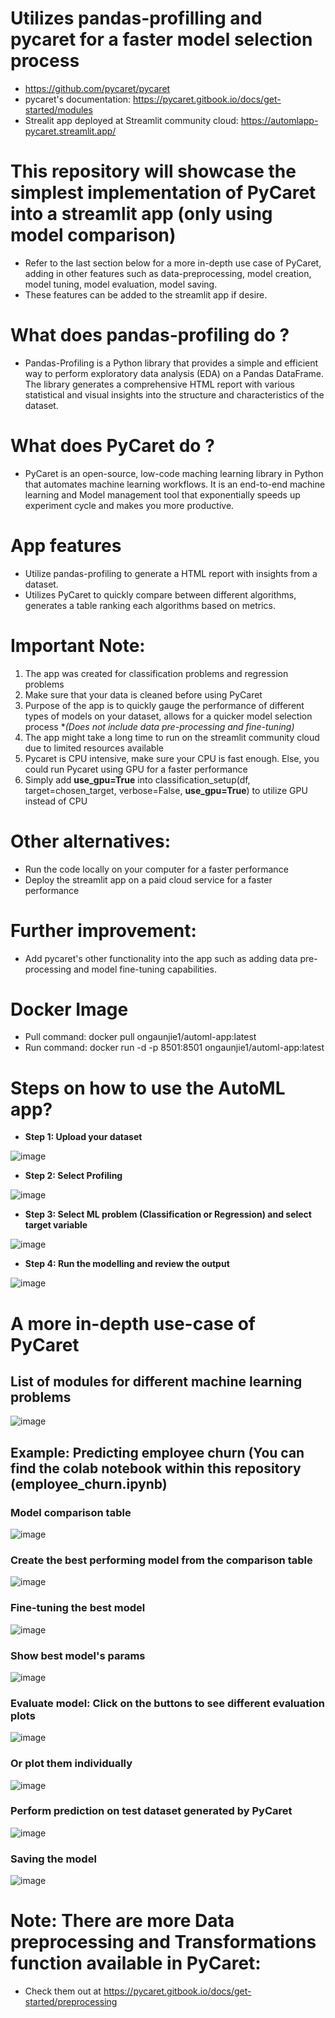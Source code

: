 # Utilizes pandas-profilling and pycaret for a faster model selection process 
* https://github.com/pycaret/pycaret
* pycaret's documentation: https://pycaret.gitbook.io/docs/get-started/modules
* Strealit app deployed at Streamlit community cloud: https://automlapp-pycaret.streamlit.app/

# This repository will showcase the simplest implementation of PyCaret into a streamlit app (only using model comparison)
* Refer to the last section below for a more in-depth use case of PyCaret, adding in other features such as data-preprocessing, model creation, model tuning, model evaluation, model saving.
* These features can be added to the streamlit app if desire.

# What does pandas-profiling do ?
* Pandas-Profiling is a Python library that provides a simple and efficient way to perform exploratory data analysis (EDA) on a Pandas DataFrame. The library generates a comprehensive HTML report with various statistical and visual insights into the structure and characteristics of the dataset.

# What does PyCaret do ?
* PyCaret is an open-source, low-code maching learning library in Python that automates machine learning workflows. It is an end-to-end machine learning and Model management
  tool that exponentially speeds up experiment cycle and makes you more productive.

# App features
* Utilize pandas-profiling to generate a HTML report with insights from a dataset.
* Utilizes PyCaret to quickly compare between different algorithms, generates a table ranking each algorithms based on metrics. 
  
# Important Note: 
1) The app was created for classification problems and regression problems
2) Make sure that your data is cleaned before using PyCaret
3) Purpose of the app is to quickly gauge the performance of different types of models on your dataset, allows for a quicker model selection process **(Does not include data pre-processing and fine-tuning)*
4) The app might take a long time to run on the streamlit community cloud due to limited resources available
5) Pycaret is CPU intensive, make sure your CPU is fast enough. Else, you could run Pycaret using GPU for a faster performance
6) Simply add **use_gpu=True** into classification_setup(df, target=chosen_target, verbose=False, **use_gpu=True**) to utilize GPU instead of CPU

# Other alternatives:
* Run the code locally on your computer for a faster performance
* Deploy the streamlit app on a paid cloud service for a faster performance

# Further improvement:
* Add pycaret's other functionality into the app such as adding data pre-processing and model fine-tuning capabilities.

# Docker Image
* Pull command: docker pull ongaunjie1/automl-app:latest
* Run command: docker run -d -p 8501:8501 ongaunjie1/automl-app:latest

# Steps on how to use the AutoML app?

* **Step 1: Upload your dataset**

![image](https://github.com/ongaunjie1/automl_streamlit/assets/118142884/643dd549-acf5-4862-9fb6-f31d9a8a54f7)

* **Step 2: Select Profiling** 

![image](https://github.com/ongaunjie1/automl_streamlit/assets/118142884/02bdc253-3ac2-4d5b-9ba4-daca22f48f2f)

* **Step 3: Select ML problem (Classification or Regression) and select target variable**

![image](https://github.com/ongaunjie1/automl_streamlit/assets/118142884/81790877-548f-42ee-a607-7a1f8a6f891b)

* **Step 4: Run the modelling and review the output**

![image](https://github.com/ongaunjie1/automl_streamlit/assets/118142884/598839fc-b4b0-413c-abf7-5ce577314ab8)

# A more in-depth use-case of PyCaret

## List of modules for different machine learning problems
![image](https://github.com/ongaunjie1/pycaret_automl_streamlit/assets/118142884/f1f936e5-2309-4861-ba07-0ae6b9a615f8)

## Example: Predicting employee churn (You can find the colab notebook within this repository (employee_churn.ipynb)

### Model comparison table
![image](https://github.com/ongaunjie1/pycaret_automl_streamlit/assets/118142884/5b3e93d9-e9f5-4bd2-aba2-df347de26c6e)

### Create the best performing model from the comparison table
![image](https://github.com/ongaunjie1/pycaret_automl_streamlit/assets/118142884/05866e99-40b8-49ea-905b-2417725286cb)

### Fine-tuning the best model
![image](https://github.com/ongaunjie1/pycaret_automl_streamlit/assets/118142884/44768c95-8eb5-4d92-a83a-1b8356a43df7)

### Show best model's params
![image](https://github.com/ongaunjie1/pycaret_automl_streamlit/assets/118142884/b1077a97-63f7-4aef-a49b-3976915db9ee)

### Evaluate model: Click on the buttons to see different evaluation plots
![image](https://github.com/ongaunjie1/pycaret_automl_streamlit/assets/118142884/db642a08-4651-4e7c-ab3a-554d54ae81c0)

### Or plot them individually
![image](https://github.com/ongaunjie1/pycaret_automl_streamlit/assets/118142884/f33c1817-e0f8-4d06-bc8b-a0b0c2134eea)

### Perform prediction on test dataset generated by PyCaret
![image](https://github.com/ongaunjie1/pycaret_automl_streamlit/assets/118142884/e7913546-f04e-4e72-a141-4f6f3b31dda6)

### Saving the model
![image](https://github.com/ongaunjie1/pycaret_automl_streamlit/assets/118142884/e897a03c-ac60-48eb-b781-efe92858c2f0)

# Note: There are more Data preprocessing and Transformations function available in PyCaret:
* Check them out at https://pycaret.gitbook.io/docs/get-started/preprocessing






